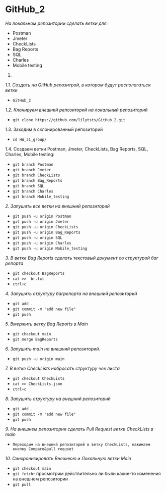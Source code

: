 # GitHub_2

*На локальном репозитории сделать ветки для:*
- Postman						       
- Jmeter						       
- CheckLists						       
- Bag Reports								
- SQL
- Charles
- Mobile testing
1.
 *1.1. Создать на GitHub репозитрой, в котором будут располагаться ветки* 
 + `GitHub_2`
 
 *1.2. Клонируем внешний репозиторий на локальный репозиторий*

+ `git clone https://github.com/lilytsts/GitHub_2.git`

 1.3. Заходим в склонированный репозиторий 
 
 + `cd HW_31_group/`
 
 1.4. Создаем ветки Postman, Jmeter, CheckLists, Bag Reports, SQL, Charles, Mobile testing:

+ `git branch Postman`
+ `git branch Jmeter`
+ `git branch CheckLists`
+ `git branch Bag_Reports`
+ `git branch SQL`
+ `git branch Charles`
+ `git branch Mobile_testing`

      
*2. Запушить все ветки на внешний репозиторий*

+ `git push -u origin Postman`
+ `git push -u origin Jmeter`
+ `git push -u origin CheckLists`
+ `git push -u origin Bag_Reports`
+ `git push -u origin SQL`
+ `git push -u origin Charles`
+ `git push -u origin Mobile_testing`

*3. В ветке Bag Reports сделать текстовый документ со структурой баг репорта*

+ `git checkout BagReports`
+ `cat >>  br.txt`
+ `ctrl+c`

      
*4. Запушить структуру багрепорта на внешний репозиторий*

+ `git add .`
+ `git commit -m "add new file"`
+ `git push`


*5. Вмержить ветку Bag Reports в Main*

+ `git checkout main`
+ `git merge BagReports`

      
*6. Запушить main на внешний репозиторий.*

+ `git push -u origin main`


*7. В ветке CheckLists набросать структуру чек листа*

+ `git checkout CheckLists`
+ `cat >> CheckLists.json`
+ `ctrl+c`

*8. Запушить структуру на внешний репозиторий*

+ `git add .`
+ `git commit -m "add new file"`
+ `git push`


*9. На внешнем репозитории сделать Pull Request ветки CheckLists в main*

+ `Переходим на внешний репозиторий в ветку CheckLists, нажимаем кнопку Compare&pull requset`

*10. Синхронизировать Внешнюю и Локальную ветки Main*

+ `git checkout main`
+ `git fetch`- просмотрим действительно ли были какие-то изменения на внешнем репозитории
+ `git pull`
